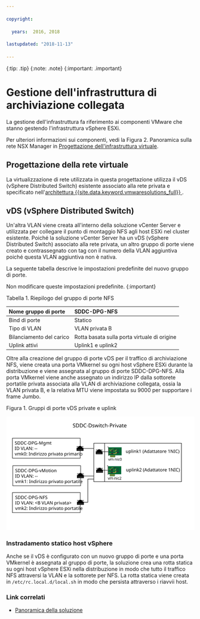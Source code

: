 ```yaml
---

copyright:

  years:  2016, 2018

lastupdated: "2018-11-13"

---
```


{:tip: .tip}
{:note: .note}
{:important: .important}

# Gestione dell'infrastruttura di archiviazione collegata

La gestione dell'infrastruttura fa riferimento ai componenti VMware che stanno gestendo l'infrastruttura vSphere ESXi.

Per ulteriori informazioni sui componenti, vedi la Figura 2. Panoramica sulla rete NSX Manager in [Progettazione dell'infrastruttura virtuale](../solution/design_virtualinfrastructure.html).

## Progettazione della rete virtuale

La virtualizzazione di rete utilizzata in questa progettazione utilizza il vDS (vSphere Distributed Switch) esistente associato alla rete privata e specificato nell'[architettura {{site.data.keyword.vmwaresolutions_full}} ](../solution/solution_overview.html).

## vDS (vSphere Distributed Switch)

Un'altra VLAN viene creata all'interno della soluzione vCenter Server e utilizzata per collegare il punto di montaggio NFS agli host ESXi nel cluster esistente. Poiché la soluzione vCenter Server ha un vDS (vSphere Distributed Switch) associato alla rete privata, un altro gruppo di porte viene creato e contrassegnato con tag con il numero della VLAN aggiuntiva poiché questa VLAN aggiuntiva non è nativa.

La seguente tabella descrive le impostazioni predefinite del nuovo gruppo di porte.

Non modificare queste impostazioni predefinite.
{:important}

Tabella 1. Riepilogo del gruppo di porte NFS

| Nome gruppo di porte | SDDC-DPG-NFS |
|:--------------- |:------------ |
| Bind di porte | Statico |
| Tipo di VLAN | VLAN privata B |
| Bilanciamento del carico | Rotta basata sulla porta virtuale di origine |
| Uplink attivi | Uplink1 e uplink2 |

Oltre alla creazione del gruppo di porte vDS per il traffico di archiviazione NFS, viene creata una porta VMkernel su ogni host vSphere ESXi durante la distribuzione e viene assegnata al gruppo di porte SDDC-DPG-NFS. Alla porta VMkernel viene anche assegnato un indirizzo IP dalla sottorete portatile privata associata alla VLAN di archiviazione collegata, ossia la VLAN privata B, e la relativa MTU viene impostata su 9000 per supportare i frame Jumbo.

Figura 1. Gruppi di porte vDS private e uplink

![Gruppi di porte vDS private e uplink](private_vds_portgroups_and_uplinks.svg "Gruppi di porte vDS private e uplink")

### Instradamento statico host vSphere

Anche se il vDS è configurato con un nuovo gruppo di porte e una porta VMkernel è assegnata al gruppo di porte, la soluzione crea una rotta statica su ogni host vSphere ESXi nella distribuzione in modo che tutto il traffico NFS attraversi la VLAN e la sottorete per NFS. La rotta statica viene creata in `/etc/rc.local.d/local.sh` in modo che persista attraverso i riavvii host.

### Link correlati

* [Panoramica della soluzione](../solution/solution_overview.html)
